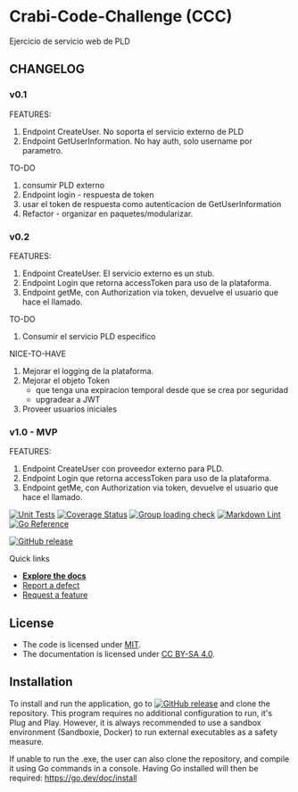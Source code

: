 # Crabi-Code-Challenge (CCC)

Ejercicio de servicio web de PLD

## CHANGELOG
### v0.1 
FEATURES:
1) Endpoint CreateUser. No soporta el servicio externo de PLD
2) Endpoint GetUserInformation. No hay auth, solo username por parametro.

TO-DO
1) consumir PLD externo
2) Endpoint login - respuesta de token
3) usar el token de respuesta como autenticacion de GetUserInformation
4) Refactor - organizar en paquetes/modularizar.

### v0.2
FEATURES:
1) Endpoint CreateUser. El servicio externo es un stub.
2) Endpoint Login que retorna accessToken para uso de la plataforma.
3) Endpoint getMe, con Authorization via token, devuelve el usuario que hace el llamado.

TO-DO
1) Consumir el servicio PLD especifico

NICE-TO-HAVE
1) Mejorar el logging de la plataforma.
2) Mejorar el objeto Token
    - que tenga una expiracion temporal desde que se crea por seguridad
    - upgradear a JWT
3) Proveer usuarios iniciales 

### v1.0 - MVP


FEATURES:
1) Endpoint CreateUser con proveedor externo para PLD.
2) Endpoint Login que retorna accessToken para uso de la plataforma.
3) Endpoint getMe, con Authorization via token, devuelve el usuario que hace el llamado.


[![Unit Tests](https://github.com/fedemiodo/Crabi-code-challenge/actions/workflows/unit-tests.yml/badge.svg)](https://github.com/fedemiodo/Crabi-code-challenge/actions/workflows/unit-tests.yml/badge.svg)
[![Coverage Status](https://codecov.io/github/fedemiodo/Crabi-code-challenge/coverage.svg?branch=release-candidate)](https://codecov.io/gh/fedemiodo/Crabi-code-challenge/branch/release-candidate)
[![Group loading check](https://github.com/fedemiodo/Crabi-code-challenge/actions/workflows/loading-groups.yml/badge.svg)](https://github.com/fedemiodo/Crabi-code-challenge/actions/workflows/loading-groups.yml)
[![Markdown Lint](https://github.com/fedemiodo/Crabi-code-challenge/actions/workflows/markdown-lint.yml/badge.svg)](https://github.com/fedemiodo/Crabi-code-challenge/actions/workflows/markdown-lint.yml)
[![Go Reference](https://pkg.go.dev/badge/github.com/go-chi/render.svg)](https://pkg.go.dev/github.com/go-chi/render)

[![GitHub release](https://img.shields.io/github/release/fedemiodo/Crabi-code-challenge.svg)](https://github.com/fedemiodo/Crabi-code-challenge/releases/latest)

Quick links

- [**Explore the docs**](docs/)
- [Report a defect](https://github.com/fedemiodo/Crabi-code-challenge/issues/new?labels=Type%3A+Defect)
- [Request a feature](https://github.com/fedemiodo/Crabi-code-challenge/issues/new?labels=Type%3A+Feature)



## License

- The code is licensed under [MIT](LICENSE).
- The documentation is licensed under [CC BY-SA 4.0](http://creativecommons.org/licenses/by-sa/4.0/).


## Installation

To install and run the application, go to [![GitHub release](https://img.shields.io/github/release/fedemiodo/Crabi-code-challenge.svg)](https://github.com/fedemiodo/Crabi-code-challenge/releases/latest) and clone the repository. This program requires no additional configuration to run, it's Plug and Play. However, it is always recommended to use a sandbox environment (Sandboxie, Docker) to run external executables as a safety measure.

If unable to run the .exe, the user can also clone the repository, and compile it using Go commands in a console. Having Go installed will then be required: https://go.dev/doc/install